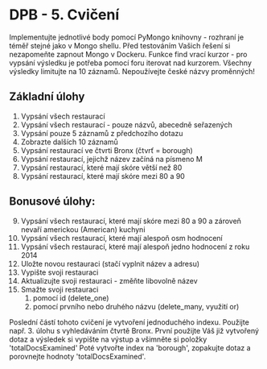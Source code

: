 # DPB - 5. Cvičení

Implementujte jednotlivé body pomocí PyMongo knihovny - rozhraní je téměř stejné jako v Mongo shellu.
Před testováním Vašich řešení si nezapomeňte zapnout Mongo v Dockeru.
Funkce find vrací kurzor - pro vypsání výsledku je potřeba pomocí foru iterovat nad kurzorem.
Všechny výsledky limitujte na 10 záznamů. Nepoužívejte české názvy proměnných!

## Základní úlohy
1. Vypsání všech restaurací
2. Vypsání všech restaurací - pouze názvů, abecedně seřazených
3. Vypsání pouze 5 záznamů z předchozího dotazu
4. Zobrazte dalších 10 záznamů
5. Vypsání restaurací ve čtvrti Bronx (čtvrť = borough)
6. Vypsání restaurací, jejichž název začíná na písmeno M
7. Vypsání restaurací, které mají skóre větší než 80
8. Vypsání restaurací, které mají skóre mezi 80 a 90

## Bonusové úlohy:
9. Vypsání všech restaurací, které mají skóre mezi 80 a 90 a zároveň nevaří americkou (American) kuchyni
10. Vypsání všech restaurací, které mají alespoň osm hodnocení
11. Vypsání všech restaurací, které mají alespoň jedno hodnocení z roku 2014 
12. Uložte novou restauraci (stačí vyplnit název a adresu)
13. Vypište svoji restauraci
14. Aktualizujte svoji restauraci - změňte libovolně název
15. Smažte svoji restauraci
    1. pomocí id (delete_one)
    2. pomocí prvního nebo druhého názvu (delete_many, využití or)

Poslední částí tohoto cvičení je vytvoření jednoduchého indexu.
Použijte např. 3. úlohu s vyhledáváním čtvrtě Bronx. První použijte Váš již vytvořený dotaz a výsledek si vypište na výstup a všimněte si položky 'totalDocsExamined'
Poté vytvořte index na 'borough', zopakujte dotaz a porovnejte hodnoty 'totalDocsExamined'.
